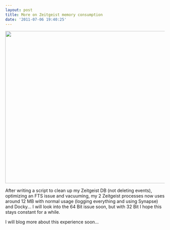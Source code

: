 ```yaml
---
layout: post
title: More on Zeitgeist memory consumption
date: '2011-07-06 19:40:25'
---
```


<a href="http://geekyogre.com/content/images/2011/07/Screenshot.png"><img class="alignnone size-full wp-image-1957" title="Screenshot" src="http://geekyogre.com/content/images/2011/07/Screenshot.png" alt="" width="624" height="480" /></a>

After writing a script to clean up my Zeitgeist DB (not deleting events), optimizing an FTS issue and vacuuming, my 2 Zeitgeist processes now uses around 12 MB with normal usage (logging everything and using Synapse) and Docky... I will look into the 64 Bit issue soon, but with 32 Bit I hope this stays constant for a while.

I will blog more about this experience soon...